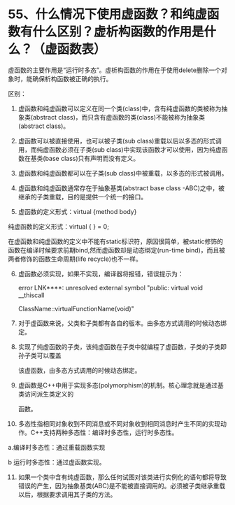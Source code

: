# 55、什么情况下使用虚函数？和纯虚函数有什么区别？虚析构函数的作用是什么？（虚函数表）

虚函数的主要作用是“运行时多态”。虚析构函数的作用在于使用delete删除一个对象时，能确保析构函数被正确的执行。

区别：

1. 虚函数和纯虚函数可以定义在同一个类(class)中，含有纯虚函数的类被称为抽象类(abstract class)，而只含有虚函数的类(class)不能被称为抽象类(abstract class)。

2. 虚函数可以被直接使用，也可以被子类(sub class)重载以后以多态的形式调用，而纯虚函数必须在子类(sub class)中实现该函数才可以使用，因为纯虚函数在基类(base class)只有声明而没有定义。

3. 虚函数和纯虚函数都可以在子类(sub class)中被重载，以多态的形式被调用。

4. 虚函数和纯虚函数通常存在于抽象基类(abstract base class -ABC)之中，被继承的子类重载，目的是提供一个统一的接口。

5. 虚函数的定义形式：virtual {method body}

纯虚函数的定义形式：virtual { } = 0;

   在虚函数和纯虚函数的定义中不能有static标识符，原因很简单，被static修饰的函数在编译时候要求前期bind,然而虚函数却是动态绑定(run-time bind)，而且被两者修饰的函数生命周期(life recycle)也不一样。

6. 虚函数必须实现，如果不实现，编译器将报错，错误提示为：

   error LNK****: unresolved external symbol "public: virtual void __thiscall

   ClassName::virtualFunctionName(void)"

7. 对于虚函数来说，父类和子类都有各自的版本。由多态方式调用的时候动态绑定。

8. 实现了纯虚函数的子类，该纯虚函数在子类中就编程了虚函数，子类的子类即孙子类可以覆盖

   该虚函数，由多态方式调用的时候动态绑定。

9. 虚函数是C++中用于实现多态(polymorphism)的机制。核心理念就是通过基类访问派生类定义的

   函数。

10. 多态性指相同对象收到不同消息或不同对象收到相同消息时产生不同的实现动作。C++支持两种多态性：编译时多态性，运行时多态性。

   a.编译时多态性：通过重载函数实现

   b 运行时多态性：通过虚函数实现。

11. 如果一个类中含有纯虚函数，那么任何试图对该类进行实例化的语句都将导致错误的产生，因为抽象基类(ABC)是不能被直接调用的。必须被子类继承重载以后，根据要求调用其子类的方法。